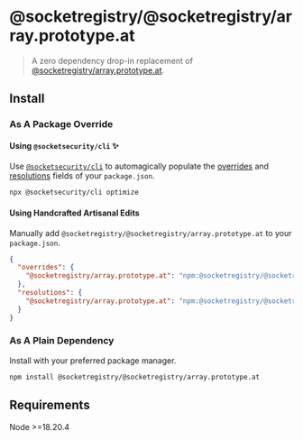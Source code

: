 # @socketregistry/@socketregistry/array.prototype.at

> A zero dependency drop-in replacement of
> [@socketregistry/array.prototype.at](https://www.npmjs.com/package/@socketregistry/array.prototype.at).

## Install

### As A Package Override

#### Using `@socketsecurity/cli` :sparkles:

Use [`@socketsecurity/cli`](https://www.npmjs.com/package/@socketsecurity/cli)
to automagically populate the
[overrides](https://docs.npmjs.com/cli/v9/configuring-npm/package-json#overrides)
and [resolutions](https://yarnpkg.com/configuration/manifest#resolutions) fields
of your `package.json`.

```sh
npx @socketsecurity/cli optimize
```

#### Using Handcrafted Artisanal Edits

Manually add `@socketregistry/@socketregistry/array.prototype.at` to your
`package.json`.

```json
{
  "overrides": {
    "@socketregistry/array.prototype.at": "npm:@socketregistry/@socketregistry/array.prototype.at@^1"
  },
  "resolutions": {
    "@socketregistry/array.prototype.at": "npm:@socketregistry/@socketregistry/array.prototype.at@^1"
  }
}
```

### As A Plain Dependency

Install with your preferred package manager.

```sh
npm install @socketregistry/@socketregistry/array.prototype.at
```

## Requirements

Node &gt;=18.20.4
